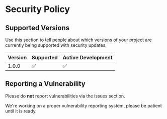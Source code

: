 # Security Policy

## Supported Versions

Use this section to tell people about which versions of your project are
currently being supported with security updates.

| Version | Supported          | Active Development |
| ------- | ------------------ | ------------------ |
| 1.0.0   | :white_check_mark: | :white_check_mark: |

## Reporting a Vulnerability

Please do **not** report vulnerabilities via the issues section.

We're working on a proper vulnerability reporting system, please be patient until it is ready.